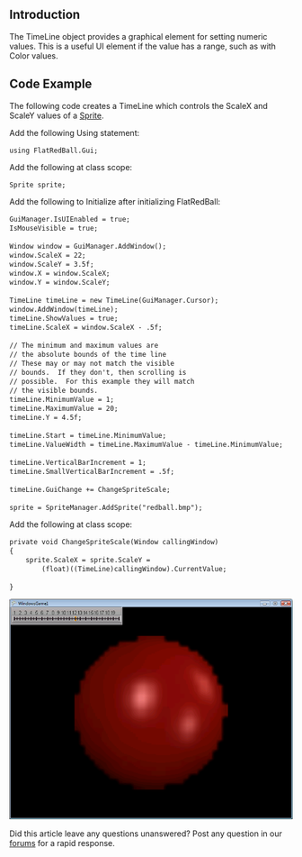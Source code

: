 ## Introduction

The TimeLine object provides a graphical element for setting numeric values. This is a useful UI element if the value has a range, such as with Color values.

## Code Example

The following code creates a TimeLine which controls the ScaleX and ScaleY values of a [Sprite](/frb/docs/index.php?title=FlatRedBall.Sprite "FlatRedBall.Sprite").

Add the following Using statement:

    using FlatRedBall.Gui;

Add the following at class scope:

    Sprite sprite;

Add the following to Initialize after initializing FlatRedBall:

    GuiManager.IsUIEnabled = true;
    IsMouseVisible = true;

    Window window = GuiManager.AddWindow();
    window.ScaleX = 22;
    window.ScaleY = 3.5f;
    window.X = window.ScaleX;
    window.Y = window.ScaleY;

    TimeLine timeLine = new TimeLine(GuiManager.Cursor);
    window.AddWindow(timeLine);
    timeLine.ShowValues = true;
    timeLine.ScaleX = window.ScaleX - .5f;

    // The minimum and maximum values are
    // the absolute bounds of the time line
    // These may or may not match the visible
    // bounds.  If they don't, then scrolling is
    // possible.  For this example they will match
    // the visible bounds.
    timeLine.MinimumValue = 1;
    timeLine.MaximumValue = 20;
    timeLine.Y = 4.5f;

    timeLine.Start = timeLine.MinimumValue;
    timeLine.ValueWidth = timeLine.MaximumValue - timeLine.MinimumValue;

    timeLine.VerticalBarIncrement = 1;
    timeLine.SmallVerticalBarIncrement = .5f;

    timeLine.GuiChange += ChangeSpriteScale;

    sprite = SpriteManager.AddSprite("redball.bmp");

Add the following at class scope:

    private void ChangeSpriteScale(Window callingWindow)
    {
        sprite.ScaleX = sprite.ScaleY = 
            (float)((TimeLine)callingWindow).CurrentValue;

    }

![TimeLine.png](/media/migrated_media-TimeLine.png)

Did this article leave any questions unanswered? Post any question in our [forums](/frb/forum.md) for a rapid response.
